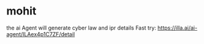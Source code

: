 # mohit
the ai Agent will generate cyber law and ipr details 
Fast try: https://illa.ai/ai-agent/ILAex4p1C7ZF/detail
